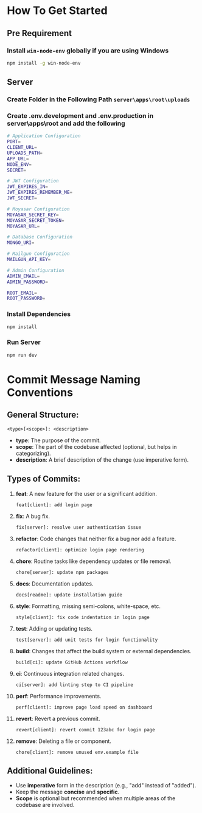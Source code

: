# How To Get Started

<!-- pre requirement -->
## Pre Requirement

### Install `win-node-env` globally if you are using Windows

```bash
npm install -g win-node-env
```

<!-- Server -->

## Server

### Create Folder in the Following Path `server\apps\root\uploads`

### Create .env.development and .env.production in server\apps\root and add the following

```bash
# Application Configuration
PORT=
CLIENT_URL=
UPLOADS_PATH=
APP_URL=
NODE_ENV=
SECRET=

# JWT Configuration
JWT_EXPIRES_IN=
JWT_EXPIRES_REMEMBER_ME=
JWT_SECRET=

# Moyasar Configuration
MOYASAR_SECRET_KEY=
MOYASAR_SECRET_TOKEN=
MOYASAR_URL=

# Database Configuration
MONGO_URI=

# Mailgun Configuration
MAILGUN_API_KEY=

# Admin Configuration
ADMIN_EMAIL=
ADMIN_PASSWORD=

ROOT_EMAIL=
ROOT_PASSWORD=
```

### Install Dependencies

```bash
npm install
```

### Run Server

```bash
npm run dev
```


# Commit Message Naming Conventions

## General Structure:
```
<type>[<scope>]: <description>
```

- **type**: The purpose of the commit.
- **scope**: The part of the codebase affected (optional, but helps in categorizing).
- **description**: A brief description of the change (use imperative form).

## Types of Commits:

1. **feat**: A new feature for the user or a significant addition.
   ```
   feat[client]: add login page
   ```

2. **fix**: A bug fix.
   ```
   fix[server]: resolve user authentication issue
   ```

3. **refactor**: Code changes that neither fix a bug nor add a feature.
   ```
   refactor[client]: optimize login page rendering
   ```

4. **chore**: Routine tasks like dependency updates or file removal.
   ```
   chore[server]: update npm packages
   ```

5. **docs**: Documentation updates.
   ```
   docs[readme]: update installation guide
   ```

6. **style**: Formatting, missing semi-colons, white-space, etc.
   ```
   style[client]: fix code indentation in login page
   ```

7. **test**: Adding or updating tests.
   ```
   test[server]: add unit tests for login functionality
   ```

8. **build**: Changes that affect the build system or external dependencies.
   ```
   build[ci]: update GitHub Actions workflow
   ```

9. **ci**: Continuous integration related changes.
   ```
   ci[server]: add linting step to CI pipeline
   ```

10. **perf**: Performance improvements.
    ```
    perf[client]: improve page load speed on dashboard
    ```

11. **revert**: Revert a previous commit.
    ```
    revert[client]: revert commit 123abc for login page
    ```

12. **remove**: Deleting a file or component.
    ```
    chore[client]: remove unused env.example file
    ```

## Additional Guidelines:
- Use **imperative** form in the description (e.g., "add" instead of "added").
- Keep the message **concise** and **specific**.
- **Scope** is optional but recommended when multiple areas of the codebase are involved.